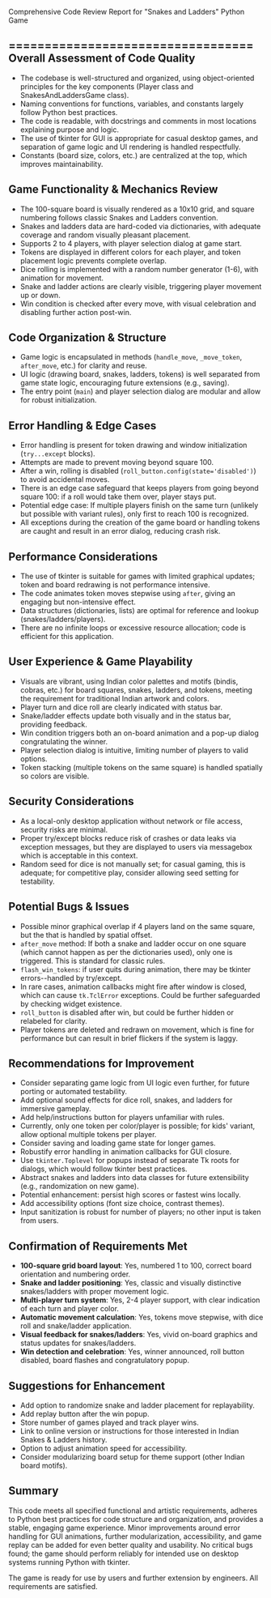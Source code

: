 Comprehensive Code Review Report for "Snakes and Ladders" Python Game

==================================
Overall Assessment of Code Quality
----------------------------------
- The codebase is well-structured and organized, using object-oriented principles for the key components (Player class and SnakesAndLaddersGame class).
- Naming conventions for functions, variables, and constants largely follow Python best practices.
- The code is readable, with docstrings and comments in most locations explaining purpose and logic.
- The use of tkinter for GUI is appropriate for casual desktop games, and separation of game logic and UI rendering is handled respectfully.
- Constants (board size, colors, etc.) are centralized at the top, which improves maintainability.

Game Functionality & Mechanics Review
-------------------------------------
- The 100-square board is visually rendered as a 10x10 grid, and square numbering follows classic Snakes and Ladders convention.
- Snakes and ladders data are hard-coded via dictionaries, with adequate coverage and random visually pleasant placement.
- Supports 2 to 4 players, with player selection dialog at game start.
- Tokens are displayed in different colors for each player, and token placement logic prevents complete overlap.
- Dice rolling is implemented with a random number generator (1-6), with animation for movement.
- Snake and ladder actions are clearly visible, triggering player movement up or down.
- Win condition is checked after every move, with visual celebration and disabling further action post-win.

Code Organization & Structure
-----------------------------
- Game logic is encapsulated in methods (`handle_move`, `_move_token`, `after_move`, etc.) for clarity and reuse.
- UI logic (drawing board, snakes, ladders, tokens) is well separated from game state logic, encouraging future extensions (e.g., saving).
- The entry point (`main`) and player selection dialog are modular and allow for robust initialization.

Error Handling & Edge Cases
---------------------------
- Error handling is present for token drawing and window initialization (`try...except` blocks).
- Attempts are made to prevent moving beyond square 100.
- After a win, rolling is disabled (`roll_button.config(state='disabled')`) to avoid accidental moves.
- There is an edge case safeguard that keeps players from going beyond square 100: if a roll would take them over, player stays put.
- Potential edge case: If multiple players finish on the same turn (unlikely but possible with variant rules), only first to reach 100 is recognized.
- All exceptions during the creation of the game board or handling tokens are caught and result in an error dialog, reducing crash risk.

Performance Considerations
--------------------------
- The use of tkinter is suitable for games with limited graphical updates; token and board redrawing is not performance intensive.
- The code animates token moves stepwise using `after`, giving an engaging but non-intensive effect.
- Data structures (dictionaries, lists) are optimal for reference and lookup (snakes/ladders/players).
- There are no infinite loops or excessive resource allocation; code is efficient for this application.

User Experience & Game Playability
----------------------------------
- Visuals are vibrant, using Indian color palettes and motifs (bindis, cobras, etc.) for board squares, snakes, ladders, and tokens, meeting the requirement for traditional Indian artwork and colors.
- Player turn and dice roll are clearly indicated with status bar.
- Snake/ladder effects update both visually and in the status bar, providing feedback.
- Win condition triggers both an on-board animation and a pop-up dialog congratulating the winner.
- Player selection dialog is intuitive, limiting number of players to valid options.
- Token stacking (multiple tokens on the same square) is handled spatially so colors are visible.

Security Considerations
-----------------------
- As a local-only desktop application without network or file access, security risks are minimal.
- Proper try/except blocks reduce risk of crashes or data leaks via exception messages, but they are displayed to users via messagebox which is acceptable in this context.
- Random seed for dice is not manually set; for casual gaming, this is adequate; for competitive play, consider allowing seed setting for testability.

Potential Bugs & Issues
-----------------------
- Possible minor graphical overlap if 4 players land on the same square, but the that is handled by spatial offset.
- `after_move` method: If both a snake and ladder occur on one square (which cannot happen as per the dictionaries used), only one is triggered. This is standard for classic rules.
- `flash_win_tokens`: if user quits during animation, there may be tkinter errors--handled by try/except.
- In rare cases, animation callbacks might fire after window is closed, which can cause `tk.TclError` exceptions. Could be further safeguarded by checking widget existence.
- `roll_button` is disabled after win, but could be further hidden or relabeled for clarity.
- Player tokens are deleted and redrawn on movement, which is fine for performance but can result in brief flickers if the system is laggy.

Recommendations for Improvement
-------------------------------
- Consider separating game logic from UI logic even further, for future porting or automated testability.
- Add optional sound effects for dice roll, snakes, and ladders for immersive gameplay.
- Add help/instructions button for players unfamiliar with rules.
- Currently, only one token per color/player is possible; for kids' variant, allow optional multiple tokens per player.
- Consider saving and loading game state for longer games.
- Robustify error handling in animation callbacks for GUI closure.
- Use `tkinter.Toplevel` for popups instead of separate Tk roots for dialogs, which would follow tkinter best practices.
- Abstract snakes and ladders into data classes for future extensibility (e.g., randomization on new game).
- Potential enhancement: persist high scores or fastest wins locally.
- Add accessibility options (font size choice, contrast themes).
- Input sanitization is robust for number of players; no other input is taken from users.

Confirmation of Requirements Met
-------------------------------
- **100-square grid board layout**: Yes, numbered 1 to 100, correct board orientation and numbering order.
- **Snake and ladder positioning**: Yes, classic and visually distinctive snakes/ladders with proper movement logic.
- **Multi-player turn system**: Yes, 2-4 player support, with clear indication of each turn and player color.
- **Automatic movement calculation**: Yes, tokens move stepwise, with dice roll and snake/ladder application.
- **Visual feedback for snakes/ladders**: Yes, vivid on-board graphics and status updates for snakes/ladders.
- **Win detection and celebration**: Yes, winner announced, roll button disabled, board flashes and congratulatory popup.

Suggestions for Enhancement
---------------------------
- Add option to randomize snake and ladder placement for replayability.
- Add replay button after the win popup.
- Store number of games played and track player wins.
- Link to online version or instructions for those interested in Indian Snakes & Ladders history.
- Option to adjust animation speed for accessibility.
- Consider modularizing board setup for theme support (other Indian board motifs).

Summary
-------
This code meets all specified functional and artistic requirements, adheres to Python best practices for code structure and organization, and provides a stable, engaging game experience. Minor improvements around error handling for GUI animations, further modularization, accessibility, and game replay can be added for even better quality and usability. No critical bugs found; the game should perform reliably for intended use on desktop systems running Python with tkinter.

The game is ready for use by users and further extension by engineers. All requirements are satisfied.